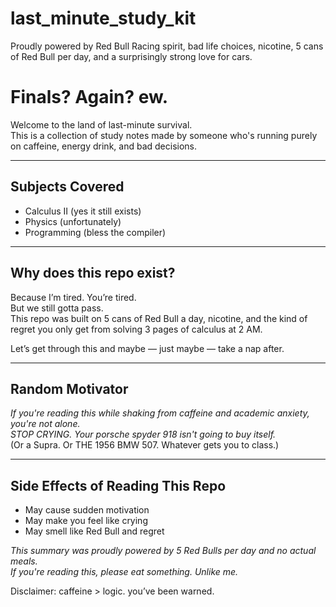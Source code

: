 # last_minute_study_kit
Proudly powered by Red Bull Racing spirit,   bad life choices, nicotine, 5 cans of Red Bull per day, and a surprisingly strong love for cars.


# Finals? Again? ew.

Welcome to the land of last-minute survival.  
This is a collection of study notes made by someone who's running purely on caffeine, energy drink, and bad decisions.

---

## Subjects Covered
- Calculus II (yes it still exists)
- Physics (unfortunately)
- Programming (bless the compiler)

---

## Why does this repo exist?

Because I’m tired. You’re tired.  
But we still gotta pass.  
This repo was built on 5 cans of Red Bull a day, nicotine, and the kind of regret you only get from solving 3 pages of calculus at 2 AM.

Let’s get through this and maybe — just maybe — take a nap after.

---

## Random Motivator

_If you're reading this while shaking from caffeine and academic anxiety, you're not alone._  
_STOP CRYING. Your porsche spyder 918 isn't going to buy itself._  
(Or a Supra. Or THE 1956 BMW 507. Whatever gets you to class.)

---


## Side Effects of Reading This Repo

- May cause sudden motivation  
- May make you feel like crying  
- May smell like Red Bull and regret

_This summary was proudly powered by 5 Red Bulls per day and no actual meals._  
_If you're reading this, please eat something. Unlike me._

Disclaimer: caffeine > logic. you’ve been warned.
